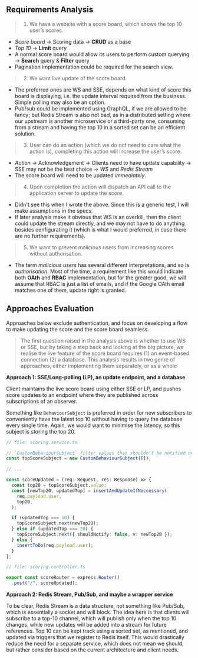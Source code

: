 ## Requirements Analysis

> 1. We have a website with a score board, which shows the top 10 user’s scores.

- _Score board_ -> Scoring data -> **CRUD** as a base
- _Top 10_ -> **Limit** query
- A normal score board would allow its users to perform custom querying ->
  **Search** query & **Filter** query
- Pagination implementation could be required for the search view.

> 2. We want live update of the score board.

- The preferred ones are WS and SSE, depends on what kind of score this board is
  displaying, i.e. the update interval required from the business. Simple
  polling may also be an option.
- Pub/sub could be implemented using GraphQL, if we are allowed to be fancy; but
  Redis Stream is also not bad, as in a distributed setting where our upstream
  is another microservice or a third-party one, consuming from a stream and
  having the top 10 in a sorted set can be an efficient solution.

> 3. User can do an action (which we do not need to care what the action is),
   > completing this action will increase the user’s score.

- _Action_ -> Acknowledgement -> Clients need to have update capability -> SSE
  may not be the best choice -> _WS_ and _Redis Stream_
- The score board will need to be updated _immediately_.

> 4. Upon completion the action will dispatch an API call to the application
   > server to update the score.

- Didn't see this when I wrote the above. Since this is a generic test, I will
  make assumptions in the specs.
- If later analysis make it obvious that WS is an overkill, then the client
  could update the stream directly, and we may not have to do anything besides
  configurating it (which is what I would preferred, in case there are no
  further requirements).

> 5. We want to prevent malicious users from increasing scores without
   > authorisation.

- The term _malicious users_ has several different interpretations, and so is
  _authorisation_. Most of the time, a requirement like this would indicate both
  **OAth** and **RBAC** implementation, but for the greater good, we will assume
  that RBAC is just a list of emails, and if the Google OAth email matches one
  of them, update right is granted.

## Approaches Evaluation

Approaches below exclude authentication, and focus on developing a flow to make
updating the score and the score board seamless.

> The first question raised in the analysis above is whether to use WS or SSE,
> but by taking a step back and looking at the big picture, we realise the live
> feature of the score board requires (1) an event-based connection (2) a
> database. This analysis results in two genre of approaches, either
> implementing them separately, or as a whole

**Approach 1: SSE/Long-polling (LP), an update endpoint, and a database**

Client maintains the live score board using either SSE or LP, and pushes score
updates to an endpoint where they are published across subscriptions of an
observer.

Something like `BehaviourSubject` is preferred in order for new subscribers to
conveniently have the latest top 10 without having to query the database every
single time. Again, we would want to minimise the latency, so this subject is
storing the top 20.

```ts
// file: scoring.service.ts

// `CustomBehaviourSubject` filter values that shouldn't be notified on the observer side.
const topScoreSubject = new CustomBehaviourSubject([]);

// ...

const scoreUpdated = (req: Request, res: Response) => {
  const top20 = topScoreSubject.value;
  const [newTop20, updatedTop] = insertAndUpdateIfNeccessary(
    req.payload.user,
    top20,
  );

  if (updatedTop === 10) {
    topScoreSubject.next(newTop20);
  } else if (updatedTop === 20) {
    topScoreSubject.next({ shouldNotify: false, v: newTop20 });
  } else {
    insertToDb(req.payload.user);
  }
};

// file: scoring.controller.ts

export const scoreRouter = express.Router()
  .post("/", scoreUpdated);
```

**Approach 2: Redis Stream, Pub/Sub, and maybe a wrapper service**

To be clear, Redis Stream is a data structure, not something like Pub/Sub, which
is essentially a socket and will block. The idea here is that clients will
subscribe to a top-10 channel, which will publish only when the top 10 changes,
while new updates will be added into a stream for future references. Top 10 can
be kept track using a sorted set, as mentioned, and updated via triggers that we
register to Redis itself. This would drastically reduce the need for a separate
service, which does not mean we should, but rather consider based on the current
architecture and client needs.
